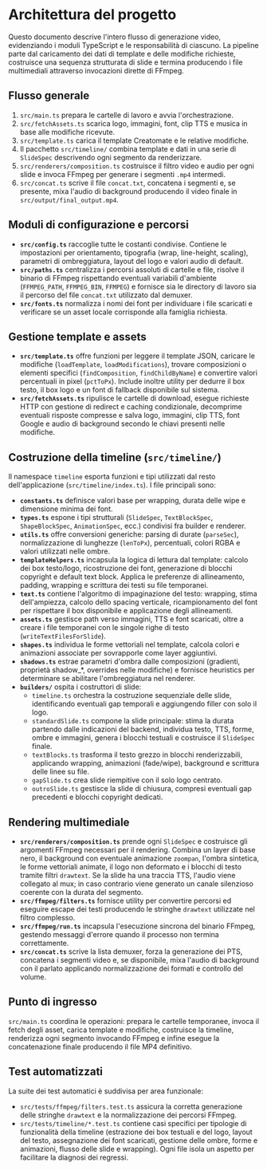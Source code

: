 # Architettura del progetto

Questo documento descrive l'intero flusso di generazione video, evidenziando i
moduli TypeScript e le responsabilità di ciascuno. La pipeline parte dal
caricamento dei dati di template e delle modifiche richieste, costruisce una
sequenza strutturata di slide e termina producendo i file multimediali
attraverso invocazioni dirette di FFmpeg.

## Flusso generale
1. `src/main.ts` prepara le cartelle di lavoro e avvia l'orchestrazione.
2. `src/fetchAssets.ts` scarica logo, immagini, font, clip TTS e musica in base
   alle modifiche ricevute.
3. `src/template.ts` carica il template Creatomate e le relative modifiche.
4. Il pacchetto `src/timeline/` combina template e dati in una serie di
   `SlideSpec` descrivendo ogni segmento da renderizzare.
5. `src/renderers/composition.ts` costruisce il filtro video e audio per ogni
   slide e invoca FFmpeg per generare i segmenti `.mp4` intermedi.
6. `src/concat.ts` scrive il file `concat.txt`, concatena i segmenti e, se
   presente, mixa l'audio di background producendo il video finale in
   `src/output/final_output.mp4`.

## Moduli di configurazione e percorsi
- **`src/config.ts`** raccoglie tutte le costanti condivise. Contiene le
  impostazioni per orientamento, tipografia (wrap, line-height, scaling),
  parametri di ombreggiatura, layout del logo e valori audio di default.
- **`src/paths.ts`** centralizza i percorsi assoluti di cartelle e file, risolve
  il binario di FFmpeg rispettando eventuali variabili d'ambiente (`FFMPEG_PATH`,
  `FFMPEG_BIN`, `FFMPEG`) e fornisce sia le directory di lavoro sia il percorso
  del file `concat.txt` utilizzato dal demuxer.
- **`src/fonts.ts`** normalizza i nomi dei font per individuare i file scaricati
  e verificare se un asset locale corrisponde alla famiglia richiesta.

## Gestione template e assets
- **`src/template.ts`** offre funzioni per leggere il template JSON, caricare le
  modifiche (`loadTemplate`, `loadModifications`), trovare composizioni o
  elementi specifici (`findComposition`, `findChildByName`) e convertire valori
  percentuali in pixel (`pctToPx`). Include inoltre utility per dedurre il box
  testo, il box logo e un font di fallback disponibile sul sistema.
- **`src/fetchAssets.ts`** ripulisce le cartelle di download, esegue richieste
  HTTP con gestione di redirect e caching condizionale, decomprime eventuali
  risposte compresse e salva logo, immagini, clip TTS, font Google e audio di
  background secondo le chiavi presenti nelle modifiche.

## Costruzione della timeline (`src/timeline/`)
Il namespace `timeline` esporta funzioni e tipi utilizzati dal resto
dell'applicazione (`src/timeline/index.ts`). I file principali sono:

- **`constants.ts`** definisce valori base per wrapping, durata delle wipe e
  dimensione minima dei font.
- **`types.ts`** espone i tipi strutturali (`SlideSpec`, `TextBlockSpec`,
  `ShapeBlockSpec`, `AnimationSpec`, ecc.) condivisi fra builder e renderer.
- **`utils.ts`** offre conversioni generiche: parsing di durate (`parseSec`),
  normalizzazione di lunghezze (`lenToPx`), percentuali, colori RGBA e valori
  utilizzati nelle ombre.
- **`templateHelpers.ts`** incapsula la logica di lettura dal template: calcolo
  dei box testo/logo, ricostruzione dei font, generazione di blocchi copyright
  e default text block. Applica le preferenze di allineamento, padding, wrapping
  e scrittura dei testi su file temporanei.
- **`text.ts`** contiene l'algoritmo di impaginazione del testo: wrapping,
  stima dell'ampiezza, calcolo dello spacing verticale, ricampionamento del
  font per rispettare il box disponibile e applicazione degli allineamenti.
- **`assets.ts`** gestisce path verso immagini, TTS e font scaricati, oltre a
  creare i file temporanei con le singole righe di testo (`writeTextFilesForSlide`).
- **`shapes.ts`** individua le forme vettoriali nel template, calcola colori e
  animazioni associate per sovrapporle come layer aggiuntivi.
- **`shadows.ts`** estrae parametri d'ombra dalle composizioni (gradienti,
  proprietà shadow_*, overrides nelle modifiche) e fornisce heuristics per
  determinare se abilitare l'ombreggiatura nel renderer.
- **`builders/`** ospita i costruttori di slide:
  - `timeline.ts` orchestra la costruzione sequenziale delle slide,
    identificando eventuali gap temporali e aggiungendo filler con solo il logo.
  - `standardSlide.ts` compone la slide principale: stima la durata partendo
    dalle indicazioni del backend, individua testo, TTS, forme, ombre e
    immagini, genera i blocchi testuali e costruisce il `SlideSpec` finale.
  - `textBlocks.ts` trasforma il testo grezzo in blocchi renderizzabili,
    applicando wrapping, animazioni (fade/wipe), background e scrittura delle
    linee su file.
  - `gapSlide.ts` crea slide riempitive con il solo logo centrato.
  - `outroSlide.ts` gestisce la slide di chiusura, compresi eventuali gap
    precedenti e blocchi copyright dedicati.

## Rendering multimediale
- **`src/renderers/composition.ts`** prende ogni `SlideSpec` e costruisce gli
  argomenti FFmpeg necessari per il rendering. Combina un layer di base nero,
  il background con eventuale animazione `zoompan`, l'ombra sintetica, le forme
  vettoriali animate, il logo non deformato e i blocchi di testo tramite filtri
  `drawtext`. Se la slide ha una traccia TTS, l'audio viene collegato al mux;
  in caso contrario viene generato un canale silenzioso coerente con la durata
  del segmento.
- **`src/ffmpeg/filters.ts`** fornisce utility per convertire percorsi ed
  eseguire escape dei testi producendo le stringhe `drawtext` utilizzate nel
  filtro complesso.
- **`src/ffmpeg/run.ts`** incapsula l'esecuzione sincrona del binario FFmpeg,
  gestendo messaggi d'errore quando il processo non termina correttamente.
- **`src/concat.ts`** scrive la lista demuxer, forza la generazione dei PTS,
  concatena i segmenti video e, se disponibile, mixa l'audio di background con
  il parlato applicando normalizzazione dei formati e controllo del volume.

## Punto di ingresso
`src/main.ts` coordina le operazioni: prepara le cartelle temporanee, invoca il
fetch degli asset, carica template e modifiche, costruisce la timeline,
renderizza ogni segmento invocando FFmpeg e infine esegue la concatenazione
finale producendo il file MP4 definitivo.

## Test automatizzati
La suite dei test automatici è suddivisa per area funzionale:
- `src/tests/ffmpeg/filters.test.ts` assicura la corretta generazione delle
  stringhe `drawtext` e la normalizzazione dei percorsi FFmpeg.
- `src/tests/timeline/*.test.ts` contiene casi specifici per tipologie di
  funzionalità della timeline (estrazione dei box testuali e del logo, layout
  del testo, assegnazione dei font scaricati, gestione delle ombre, forme e
  animazioni, flusso delle slide e wrapping). Ogni file isola un aspetto per
  facilitare la diagnosi dei regressi.

